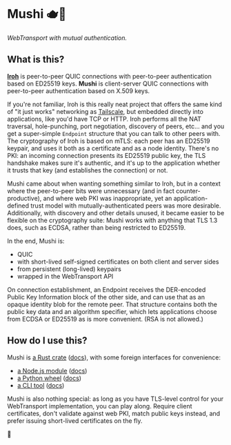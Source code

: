 # Mushi 🫖🍵

_WebTransport with mutual authentication._

## What is this?

**[Iroh](https://iroh.computer)** is peer-to-peer QUIC connections with peer-to-peer
authentication based on ED25519 keys. **Mushi** is client-server QUIC connections with
peer-to-peer authentication based on X.509 keys.

If you're not familiar, Iroh is this really neat project that offers the same kind of
"it just works" networking as [Tailscale](https://tailscale.com), but embedded directly
into applications, like you'd have TCP or HTTP. Iroh performs all the NAT traversal,
hole-punching, port negotiation, discovery of peers, etc... and you get a super-simple
`Endpoint` structure that you can talk to other peers with. The cryptography of Iroh is
based on mTLS: each peer has an ED25519 keypair, and uses it both as a certificate and
as a node identity. There's no PKI: an incoming connection presents its ED25519 public
key, the TLS handshake makes sure it's authentic, and it's up to the application whether
it trusts that key (and establishes the connection) or not.

Mushi came about when wanting something similar to Iroh, but in a context where the
peer-to-peer bits were unnecessary (and in fact counter-productive), and where web PKI
was inappropriate, yet an application-defined trust model with mutually-authenticated
peers was more desirable. Additionally, with discovery and other details unused, it
became easier to be flexible on the cryptography suite: Mushi works with anything that
TLS 1.3 does, such as ECDSA, rather than being restricted to ED25519.

In the end, Mushi is:

- QUIC
- with short-lived self-signed certificates on both client and server sides
- from persistent (long-lived) keypairs
- wrapped in the WebTransport API

On connection establishment, an Endpoint receives the DER-encoded Public Key Information
block of the other side, and can use that as an opaque identity blob for the remote peer.
That structure contains both the public key data and an algorithm specifier, which lets
applications choose from ECDSA or ED25519 as is more convenient. (RSA is not allowed.)

## How do I use this?

Mushi is [a Rust crate][lib-rust] ([docs][docs-rust]), with some foreign interfaces for
convenience:

- [a Node.js module][lib-node] ([docs][docs-node])
- [a Python wheel][lib-python] ([docs][docs-python])
- [a CLI tool][cli] ([docs][docs-cli])

Mushi is also nothing special: as long as you have TLS-level control for your WebTransport
implementation, you can play along. Require client certificates, don't validate against web
PKI, match public keys instead, and prefer issuing short-lived certificates on the fly.

[lib-rust]: https://lib.rs/crate/mushi
[docs-rust]: https://docs.rs/mushi
[lib-node]: https://www.npmjs.com/package/mushi
[docs-node]: https://passcod.github.io/mushi/js/
[lib-python]: https://pypi.org/mushi-todo
[docs-python]: https://todo.example.com
[cli]: https://lib.rs/crate/mushi-cli
[docs-cli]: https://github.com/passcod/mushi/blob/main/cli/README.md

🧋
